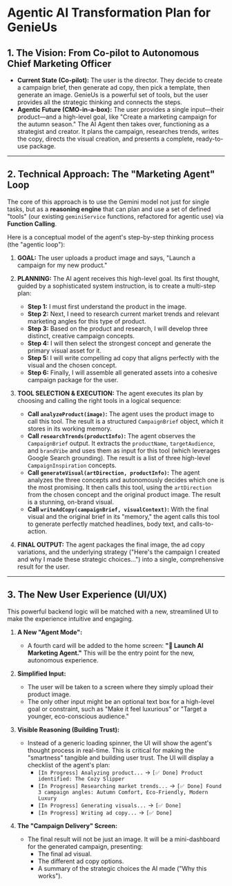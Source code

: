 # Agentic AI Transformation Plan for GenieUs

## 1. The Vision: From Co-pilot to Autonomous Chief Marketing Officer

-   **Current State (Co-pilot):** The user is the director. They decide to create a campaign brief, then generate ad copy, then pick a template, then generate an image. GenieUs is a powerful set of tools, but the user provides all the strategic thinking and connects the steps.
-   **Agentic Future (CMO-in-a-box):** The user provides a single input—their product—and a high-level goal, like "Create a marketing campaign for the autumn season." The AI Agent then takes over, functioning as a strategist and creator. It plans the campaign, researches trends, writes the copy, directs the visual creation, and presents a complete, ready-to-use package.

---

## 2. Technical Approach: The "Marketing Agent" Loop

The core of this approach is to use the Gemini model not just for single tasks, but as a **reasoning engine** that can plan and use a set of defined "tools" (our existing `geminiService` functions, refactored for agentic use) via **Function Calling**.

Here is a conceptual model of the agent's step-by-step thinking process (the "agentic loop"):

1.  **GOAL:** The user uploads a product image and says, "Launch a campaign for my new product."

2.  **PLANNING:** The AI agent receives this high-level goal. Its first thought, guided by a sophisticated system instruction, is to create a multi-step plan:
    *   **Step 1:** I must first understand the product in the image.
    *   **Step 2:** Next, I need to research current market trends and relevant marketing angles for this type of product.
    *   **Step 3:** Based on the product and research, I will develop three distinct, creative campaign concepts.
    *   **Step 4:** I will then select the strongest concept and generate the primary visual asset for it.
    *   **Step 5:** I will write compelling ad copy that aligns perfectly with the visual and the chosen concept.
    *   **Step 6:** Finally, I will assemble all generated assets into a cohesive campaign package for the user.

3.  **TOOL SELECTION & EXECUTION:** The agent executes its plan by choosing and calling the right tools in a logical sequence:
    *   **Call `analyzeProduct(image)`:** The agent uses the product image to call this tool. The result is a structured `CampaignBrief` object, which it stores in its working memory.
    *   **Call `researchTrends(productInfo)`:** The agent observes the `CampaignBrief` output. It extracts the `productName`, `targetAudience`, and `brandVibe` and uses them as input for this tool (which leverages Google Search grounding). The result is a list of three high-level `CampaignInspiration` concepts.
    *   **Call `generateVisual(artDirection, productInfo)`:** The agent analyzes the three concepts and autonomously decides which one is the most promising. It then calls this tool, using the `artDirection` from the chosen concept and the original product image. The result is a stunning, on-brand visual.
    *   **Call `writeAdCopy(campaignBrief, visualContext)`:** With the final visual and the original brief in its "memory," the agent calls this tool to generate perfectly matched headlines, body text, and calls-to-action.

4.  **FINAL OUTPUT:** The agent packages the final image, the ad copy variations, and the underlying strategy ("Here's the campaign I created and why I made these strategic choices...") into a single, comprehensive result for the user.

---

## 3. The New User Experience (UI/UX)

This powerful backend logic will be matched with a new, streamlined UI to make the experience intuitive and engaging.

1.  **A New "Agent Mode":**
    *   A fourth card will be added to the home screen: **"🚀 Launch AI Marketing Agent."** This will be the entry point for the new, autonomous experience.

2.  **Simplified Input:**
    *   The user will be taken to a screen where they simply upload their product image.
    *   The only other input might be an optional text box for a high-level goal or constraint, such as "Make it feel luxurious" or "Target a younger, eco-conscious audience."

3.  **Visible Reasoning (Building Trust):**
    *   Instead of a generic loading spinner, the UI will show the agent's thought process in real-time. This is critical for making the "smartness" tangible and building user trust. The UI will display a checklist of the agent's plan:
        *   `[In Progress] Analyzing product...` -> `[✅ Done] Product identified: The Cozy Slipper`
        *   `[In Progress] Researching market trends...` -> `[✅ Done] Found 3 campaign angles: Autumn Comfort, Eco-Friendly, Modern Luxury`
        *   `[In Progress] Generating visuals...` -> `[✅ Done]`
        *   `[In Progress] Writing ad copy...` -> `[✅ Done]`

4.  **The "Campaign Delivery" Screen:**
    *   The final result will not be just an image. It will be a mini-dashboard for the generated campaign, presenting:
        *   The final ad visual.
        *   The different ad copy options.
        *   A summary of the strategic choices the AI made ("Why this works").
